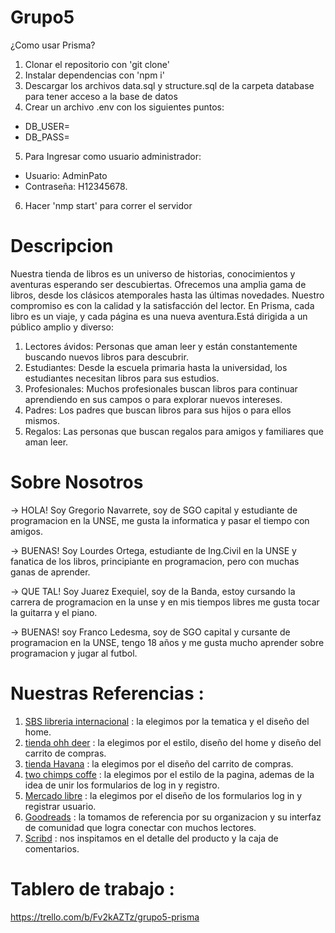 # Grupo5

¿Como usar Prisma?

1. Clonar el repositorio con 'git clone'
2. Instalar dependencias con 'npm i'
3. Descargar los archivos data.sql y structure.sql de la carpeta database para tener acceso a la base de datos
4. Crear un archivo .env con los siguientes puntos:
- DB_USER= 
- DB_PASS= 
5. Para Ingresar como usuario administrador:
- Usuario: AdminPato
- Contraseña: H12345678.
6. Hacer 'nmp start' para correr el servidor 


  # Descripcion 

  Nuestra tienda de libros es un universo de historias, conocimientos y aventuras esperando ser descubiertas. Ofrecemos una amplia gama de libros, desde los clásicos atemporales hasta las últimas novedades. Nuestro compromiso es con la calidad y la satisfacción del lector. En Prisma, cada libro es un viaje, y cada página es una nueva aventura.Está dirigida a un público amplio y diverso:

  1. Lectores ávidos: Personas que aman leer y están constantemente buscando nuevos libros para descubrir.
  2. Estudiantes: Desde la escuela primaria hasta la universidad, los estudiantes necesitan libros para sus estudios.
  3. Profesionales: Muchos profesionales buscan libros para continuar aprendiendo en sus campos o para explorar nuevos intereses.
  4. Padres: Los padres que buscan libros para sus hijos o para ellos mismos.
  5. Regalos: Las personas que buscan regalos para amigos y familiares que aman leer.

  # Sobre Nosotros 

  -> HOLA!  Soy Gregorio Navarrete, soy de SGO capital y estudiante de programacion en la UNSE, me gusta la informatica y pasar el tiempo con amigos.

  -> BUENAS!  Soy Lourdes Ortega, estudiante de Ing.Civil en la UNSE y fanatica de los libros, principiante en programacion, pero con muchas ganas de aprender.
  
  -> QUE TAL! Soy Juarez Exequiel, soy de la Banda, estoy cursando la carrera de programacion en la unse y en mis tiempos libres me gusta tocar la guitarra y el piano.

  -> BUENAS! soy Franco Ledesma, soy de SGO capital y cursante de programacion en la UNSE, tengo 18 años y me gusta mucho aprender sobre programacion y jugar al futbol.


  # Nuestras Referencias :
  
  1. [SBS libreria internacional](https://www.sbs.com.ar/) : la elegimos por la tematica y el diseño del home.
  2. [tienda ohh deer](https://ohhdeer.com/) : la elegimos por el estilo, diseño del home y diseño del carrito de compras.
  3. [tienda Havana](https://tienda.havanna.com.ar/) : la elegimos por el diseño del carrito de compras.
  4. [two chimps coffe](https://twochimpscoffee.com/) : la elegimos por el estilo de la pagina, ademas de la idea de unir los formularios de log in y registro.
  5. [Mercado libre](https://www.mercadolibre.com.ar/) : la elegimos por el diseño de los formularios log in y registrar usuario.
  6. [Goodreads](https://www.goodreads.com/) : la tomamos de referencia por su organizacion y su interfaz de comunidad que logra conectar con muchos lectores.
  7. [Scribd](https://es.scribd.com/) : nos inspitamos en el detalle del producto y la caja de comentarios.

  # Tablero de trabajo : 

  https://trello.com/b/Fv2kAZTz/grupo5-prisma 



